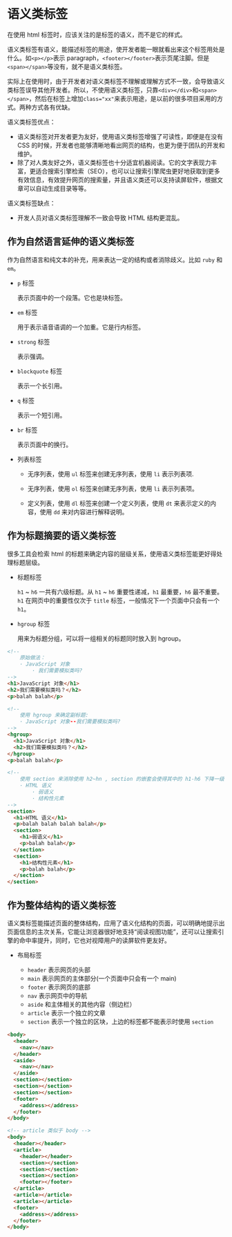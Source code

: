 # 语义类标签

在使用 html 标签时，应该关注的是标签的语义，而不是它的样式。

语义类标签有语义，能描述标签的用途，使开发者能一眼就看出来这个标签用处是什么。如`<p></p>`表示 paragraph，`<footer></footer>`表示页尾注脚。但是`<span></span>`等没有，就不是语义类标签。

实际上在使用时，由于开发者对语义类标签不理解或理解方式不一致，会导致语义类标签误导其他开发者。所以，不使用语义类标签，只靠`<div></div>`和`<span></span>`，然后在标签上增加`class="xx"`来表示用途，是以前的很多项目采用的方式。两种方式各有优缺。

语义类标签优点：

- 语义类标签对开发者更为友好，使用语义类标签增强了可读性，即便是在没有 CSS 的时候，开发者也能够清晰地看出网页的结构，也更为便于团队的开发和维护。
- 除了对人类友好之外，语义类标签也十分适宜机器阅读。它的文字表现力丰富，更适合搜索引擎检索（SEO），也可以让搜索引擎爬虫更好地获取到更多有效信息，有效提升网页的搜索量，并且语义类还可以支持读屏软件，根据文章可以自动生成目录等等。

语义类标签缺点：

- 开发人员对语义类标签理解不一致会导致 HTML 结构更混乱。

## 作为自然语言延伸的语义类标签

作为自然语言和纯文本的补充，用来表达一定的结构或者消除歧义。比如 `ruby` 和 `em`。

- `p` 标签

  表示页面中的一个段落。它也是块标签。

- `em` 标签

  用于表示语音语调的一个加重。它是行内标签。

- `strong` 标签

  表示强调。

- `blockquote` 标签

  表示一个长引用。

- `q` 标签

  表示一个短引用。

- `br` 标签

  表示页面中的换行。

- 列表标签

  - 无序列表，使用 `ul` 标签来创建无序列表，使用 `li` 表示列表项.

  - 无序列表，使用 `ol` 标签来创建无序列表，使用 `li` 表示列表项。

  - 定义列表，使用 `dl` 标签来创建一个定义列表，使用 `dt` 来表示定义的内容，使用 `dd` 来对内容进行解释说明。

## 作为标题摘要的语义类标签

很多工具会检索 html 的标题来确定内容的层级关系，使用语义类标签能更好得处理标题层级。

- 标题标签

  `h1` ~ `h6` 一共有六级标题。从 `h1` ~ `h6` 重要性递减，`h1` 最重要，`h6` 最不重要。`h1` 在网页中的重要性仅次于 `title` 标签，一般情况下一个页面中只会有一个 `h1`。

- `hgroup` 标签

  用来为标题分组，可以将一组相关的标题同时放入到 hgroup。

```html
<!--
    原始做法：
    · JavaScript 对象
        · 我们需要模拟类吗?
-->
<h1>JavaScript 对象</h1>
<h2>我们需要模拟类吗？</h2>
<p>balah balah</p>

<!--
    使用 hgroup 来确定副标题:
    · JavaScript 对象--我们需要模拟类吗?
-->
<hgroup>
  <h1>JavaScript 对象</h1>
  <h2>我们需要模拟类吗？</h2>
</hgroup>
<p>balah balah</p>

<!--
    使用 section 来消除使用 h2~hn , section 的嵌套会使得其中的 h1-h6 下降一级
    · HTML 语义
        · 弱语义
        · 结构性元素
-->
<section>
  <h1>HTML 语义</h1>
  <p>balah balah balah balah</p>
  <section>
    <h1>弱语义</h1>
    <p>balah balah</p>
  </section>
  <section>
    <h1>结构性元素</h1>
    <p>balah balah</p>
  </section>
</section>
```

## 作为整体结构的语义类标签

语义类标签能描述页面的整体结构，应用了语义化结构的页面，可以明确地提示出页面信息的主次关系，它能让浏览器很好地支持“阅读视图功能”，还可以让搜索引擎的命中率提升，同时，它也对视障用户的读屏软件更友好。

- 布局标签

  - `header` 表示网页的头部
  - `main` 表示网页的主体部分(一个页面中只会有一个 main)
  - `footer` 表示网页的底部
  - `nav` 表示网页中的导航
  - `aside` 和主体相关的其他内容（侧边栏）
  - `article` 表示一个独立的文章
  - `section` 表示一个独立的区块，上边的标签都不能表示时使用 `section`

```html
<body>
  <header>
    <nav></nav>
  </header>
  <aside>
    <nav></nav>
  </aside>
  <section></section>
  <section></section>
  <section></section>
  <footer>
    <address></address>
  </footer>
</body>
```

```html
<!-- article 类似于 body -->
<body>
  <header></header>
  <article>
    <header></header>
    <section></section>
    <section></section>
    <section></section>
    <footer></footer>
  </article>
  <article></article>
  <article></article>
  <footer>
    <address></address>
  </footer>
</body>
```

